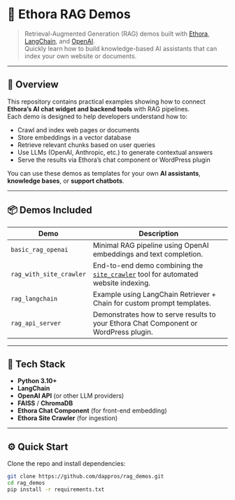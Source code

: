 # 🧠 Ethora RAG Demos

> Retrieval-Augmented Generation (RAG) demos built with [Ethora](https://ethora.com), [LangChain](https://www.langchain.com/), and [OpenAI](https://openai.com).  
> Quickly learn how to build knowledge-based AI assistants that can index your own website or documents.

---

## 🚀 Overview

This repository contains practical examples showing how to connect **Ethora’s AI chat widget and backend tools** with RAG pipelines.  
Each demo is designed to help developers understand how to:

- Crawl and index web pages or documents  
- Store embeddings in a vector database  
- Retrieve relevant chunks based on user queries  
- Use LLMs (OpenAI, Anthropic, etc.) to generate contextual answers  
- Serve the results via Ethora’s chat component or WordPress plugin

You can use these demos as templates for your own **AI assistants**, **knowledge bases**, or **support chatbots**.

---

## 📦 Demos Included

| Demo | Description |
|------|--------------|
| `basic_rag_openai` | Minimal RAG pipeline using OpenAI embeddings and text completion. |
| `rag_with_site_crawler` | End-to-end demo combining the [`site_crawler`](https://github.com/dappros/site_crawler) tool for automated website indexing. |
| `rag_langchain` | Example using LangChain Retriever + Chain for custom prompt templates. |
| `rag_api_server` | Demonstrates how to serve results to your Ethora Chat Component or WordPress plugin. |

---

## 🧰 Tech Stack

- **Python 3.10+**
- **LangChain**
- **OpenAI API** (or other LLM providers)
- **FAISS** / **ChromaDB**
- **Ethora Chat Component** (for front-end embedding)
- **Ethora Site Crawler** (for ingestion)

---

## ⚙️ Quick Start

Clone the repo and install dependencies:

```bash
git clone https://github.com/dappros/rag_demos.git
cd rag_demos
pip install -r requirements.txt
